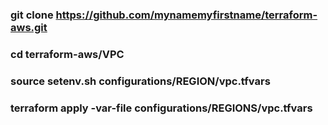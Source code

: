 ### git clone https://github.com/mynamemyfirstname/terraform-aws.git
### cd terraform-aws/VPC
### source setenv.sh configurations/REGION/vpc.tfvars
### terraform apply -var-file configurations/REGIONS/vpc.tfvars
